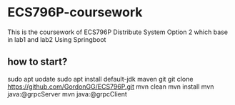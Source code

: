 # ECS796P-coursework
This is the coursework of ECS796P Distribute System Option 2 which base in lab1 and lab2
Using Springboot 
## how to start?
sudo apt uodate 
sudo apt install default-jdk maven git
git clone https://github.com/GordonGG/ECS796P.git
mvn clean
mvn install
mvn java:@grpcServer
mvn java:@grpcClient
